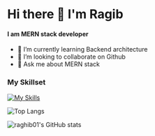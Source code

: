 # Hi there 👋 I'm <b>Ragib</b>
#### I am MERN stack developer
- 🌱 I’m currently learning Backend architecture
- 👯 I’m looking to collaborate on Github
- 💬 Ask me about MERN stack

### My Skillset

[![My Skills](https://skillicons.dev/icons?i=js,mongodb,express,react,nodejs,docker,tailwind,postman,firebase,linux,py,c,vscode,aws&perline=7)](https://skillicons.dev)

![Top Langs](https://github-readme-stats.vercel.app/api/top-langs/?username=raghib01&layout=compact&theme=radical)

![raghib01's GitHub stats](https://github-readme-stats.vercel.app/api?username=raghib01&show_icons=true&theme=radical)

